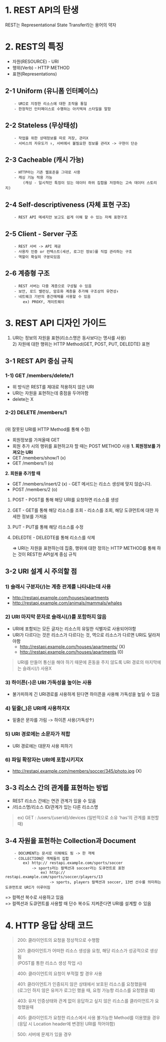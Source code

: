 # **1. REST API의 탄생**
REST는 Representational State Transfer라는 용어의 약자
# **2. REST의 특징**
- 자원(RESOURCE) - URI
- 행위(Verb) - HTTP METHOD
- 표현(Representations)

##    2-1 Uniform (유니폼 인터페이스)
        - URI로 지정한 리소스에 대한 조작을 통일
        - 한정적인 인터페이스로 수행하는 아키텍쳐 스타일을 말함
##    2-2 Stateless (무상태성)
        - 작업을 위한 상태정보를 따로 저장, 관리X
        - 서비스의 자유도가 ↑, 서버에서 불필요한 정보를 관리X -> 구현이 단순
##    2-3 Cacheable (캐시 가능)
        - HTTP라는 기존 웹표준을 그대로 사용
        - 캐싱 기능 적용 가능
            (캐싱 - 일시적인 특징이 있는 데이터 하위 집합을 저장하는 고속 데이터 스토리지)

##    2-4 Self-descriptiveness (자체 표현 구조)
        - REST API 메세지만 보고도 쉽게 이해 할 수 있는 자체 표현구조

##    2-5 Client - Server 구조
        - REST 서버 -> API 제공
        - 사용자 인증 or 컨텍스트(세션, 로그인 정보)를 직접 관리하는 구조
        - 역할이 확실히 구분되있음

##    2-6 계층형 구조
        - REST 서버는 다중 계층으로 구성될 수 있음
        - 보안, 로드 밸런싱, 암호화 계층을 추가해 구조상의 유연성↑
        - 네트웨크 기반의 중간매체를 사용할 수 있음
            ex) PROXY, 게이트웨이
# **3. REST API 디자인 가이드**
  1) URI는 정보의 자원을 표현(리소스명은 동사보다는 명사를 사용)
<br>2) 자원에 대한 행위는 HTTP Method(GET, POST, PUT, DELEDTE) 표현

        
##    3-1 REST API 중심 규칙
### 1-1) GET /members/delete/1
- 위 방식은 REST를 제대로 적용하지 않은 URI
- URI는 자원을 표현하는데 중점을 두어야함
- delete는 X
### 2-2) DELETE /members/1 
<br>(위 잘못된 URI를 HTTP Method를 통해 수정)
- 회원정보를 가져올때 GET
- 회원 추가 시의 행위를 표현하고자 할 때는 POST METHOD 사용
**1. 회원정보를 가져오는 URI**
- GET /members/show/1   (x)
- GET /members/1        (o)

**2. 회원을 추가할 때**
- GET /members/insert/2 (x)  - GET 메서드는 리소스 생성에 맞지 않습니다.
- POST /members/2       (o)
1. POST 
        - POST를 통해 해당 URI를 요청하면 리소스를 생성
2. GET 
        - GET를 통해 해당 리소스를 조회
        - 리소스를 조회, 해당 도큐먼트에 대한 자세한 정보를 가져옴
3. PUT
        - PUT를 통해 해당 리소스를 수정
4. DELEDTE
        - DELEDTE를 통해 리소스를 삭제
    
    => URI는 자원을 표현하는데 집중, 행위에 대한 정의는 HTTP METHOD를 통해 하는 것이 REST한 API설계 중심 규칙

   
## 3-2 URI 설계 시 주의할 점
### 1) 슬래시 구분자(/)는 계층 관계를 나타내는데 사용
- http://restapi.example.com/houses/apartments
- http://restapi.example.com/animals/mammals/whales
### 2) URI 마지막 문자로 슬래시(/)를 포함하지 않음
- URI에 포함되는 모든 글자는 리소스의 유일한 식별자로 사용되어야함
- URI가 다르다는 것은 리소스가 다르다는 것, 역으로 리소스가 다르면 URI도 달라져야함
  - http://restapi.example.com/houses/apartments/ (X)
  - http://restapi.example.com/houses/apartments  (0)
> URI를 만들어 통신을 해야 하기 때문에 혼동을 주지 않도록 URI 경로의 마지막에는 슬래시(/) 사용X

        
### 3) 하이픈(-)은 URI 가독성을 높이는 사용
- 불가피하게 긴 URI경로를 사용하게 된다면 하이픈을 사용해 가독성을 높일 수 있음


### 4) 밑줄(_)은 URI에 사용하지X
- 밑줄은 문자를 가림 -> 하이픈 사용(가독성↑)
### 5) URI 경로에는 소문자가 적합
- URI 경로에는 대문자 사용 피하기

        
### 6) 파일 확장자는 URI에 포함시키지X
- http://restapi.example.com/members/soccer/345/photo.jpg (X)
## 3-3 리소스 간의 관계를 표현하는 방법
- REST 리소스 간에는 연관 관계가 있을 수 있음
- /리소스명/리소스 ID/관계가 있는 다른 리소스명
> ex) GET : /users/{userid}/devices (일반적으로 소유 ‘has’의 관계를 표현할 때)
## 3-4 자원을 표현하는 Collection과 Document
        - DOCUMENT는 문서로 이해해도 됨 -> 한 객체
        - COLLECTION은 객체들의 집합
            ex) http:// restapi.example.com/sports/soccer
                -> sports라는 컬렉션과 soccer라는 도큐먼트로 표현
                    ex) http:// restapi.example.com/sports/soccer/players/13
                        -> sports, players 컬렉션과 soccer, 13번 선수를 의미하는 도큐먼트로 URI가 이루어짐
  => 컬렉션 복수로 사용하고 있음
<br>=> 컬렉션과 도큐먼트를 사용할 때 단수 복수도 지켜준다면 URI를 설계할 수 있음
# **4. HTTP 응답 상태 코드**

> 200: 클라이언트의 요청을 정상적으로 수행함

> 201: 클라이언트가 어떠한 리소스 생성을 요청, 해당 리소스가 성공적으로 생상됨
<br>(POST를 통한 리소스 생성 작업 시)

> 400: 클라이언트의 요청이 부적절 할 경우 사용

> 401: 클라이언트가 인증되지 않은 상태에서 보호된 리소스를 요청했을때
<br>(로그인 하지 않은 유저가 로그인 했을 때, 요청 가능항 리소스를 요청했을 떄)

> 403: 유저 인증상태와 관계 없이 응답하고 싶지 않은 리소스를 클라이언트가 요청했을때

> 405: 클라이언트가 요청한 리소스에서 사용 불가능한 Method를 이용했을 경우
<br>(응답 시 Location header에 변경된 URI를 적어야함)

> 500: 서버에 문제가 있을 경우